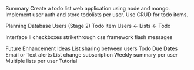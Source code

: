 Summary
Create a todo list web application using node and mongo. Implement user auth and store todolists per user. Use CRUD for todo items.

Planning
Database
Users (Stage 2)
Todo item
Users <- Lists <- Todo
  
 Interface
li
checkboxes
strikethrough
css framework
flash messages

Future Enhancement Ideas
List sharing between users
Todo Due Dates
Email or Text alerts
List change subscription
Weekly summary per user
Multiple lists per user
Tutorial
